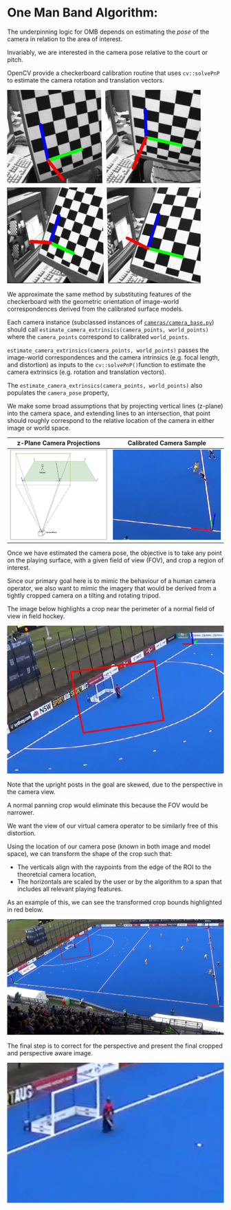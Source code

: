 # One Man Band Algorithm:

The underpinning logic for OMB depends on estimating the *pose* of the 
camera in relation to the area of interest.

Invariably, we are interested in the camera pose relative to the court or pitch.

OpenCV provide a checkerboard calibration routine that uses `cv::solvePnP` 
to estimate the camera rotation and translation vectors.

![](../images/pose_1.jpg)

We approximate the same method by substituting features of the checkerboard with 
the geometric orientation of image-world correspondences 
derived from the calibrated surface models.

Each camera instance (subclassed instances of [`cameras/camera_base.py`](./camera_base.py))
should call `estimate_camera_extrinsics(camera_points, world_points)`
where the `camera_points` correspond to calibrated `world_points`.

`estimate_camera_extrinsics(camera_points, world_points)` passes the image-world correspondences
 and the camera intrinsics (e.g. focal length, and distortion) as 
inputs to the `cv::solvePnP()`function to estimate the camera extrinsics 
(e.g. rotation and translation vectors).

The `estimate_camera_extrinsics(camera_points, world_points)` also populates
the `camera_pose` property, 

We make some broad assumptions that by projecting vertical lines (z-plane) into the camera space, 
and extending lines to an intersection, that point should roughly correspond to the relative
location of the camera in either image or world space.


| z-Plane Camera Projections             | Calibrated Camera Sample |
:-------------------------:|:-------------------------:
![](../images/camera_pose.png)  | ![hello](../images/Cropped.png)



Once we have estimated the camera pose, the objective is to take any point on the 
playing surface, with a given field of view (FOV), and crop a region of interest.

Since our primary goal here is to mimic the behaviour of a human camera operator, we also
want to mimic the imagery that would be derived from a tightly cropped camera on a tilting
and rotating tripod.

The image below highlights a crop near the perimeter of a normal field of view in field hockey.

![](../images/panhead.png)

Note that the upright posts in the goal are skewed, due to the perspective in the camera view.

A normal panning crop would eliminate this because the FOV would be narrower.

We want the view of our virtual camera operator to be similarly free of this distortion.

Using the location of our camera pose (known in both image and model space),
we can transform the shape of the crop such that:
* The verticals align with the raypoints from the edge of the ROI to the theoretcial 
camera location,
* The horizontals are scaled by the user or by the algorithm to a span that 
includes all relevant playing features.

As an example of this, we can see the transformed crop bounds highlighted in red below.

![](../images/whole_of_calibrated_field.png)

The final step is to correct for the perspective and present the final cropped and
perspective aware image.

![](../images/cropped_perspective_aware.png)

